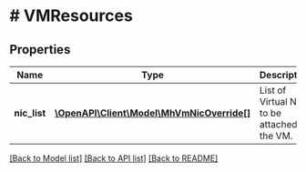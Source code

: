 # # VMResources

## Properties

Name | Type | Description | Notes
------------ | ------------- | ------------- | -------------
**nic_list** | [**\OpenAPI\Client\Model\MhVmNicOverride[]**](MhVmNicOverride.md) | List of Virtual NICs to be attached to the VM. | [optional]

[[Back to Model list]](../../README.md#models) [[Back to API list]](../../README.md#endpoints) [[Back to README]](../../README.md)
